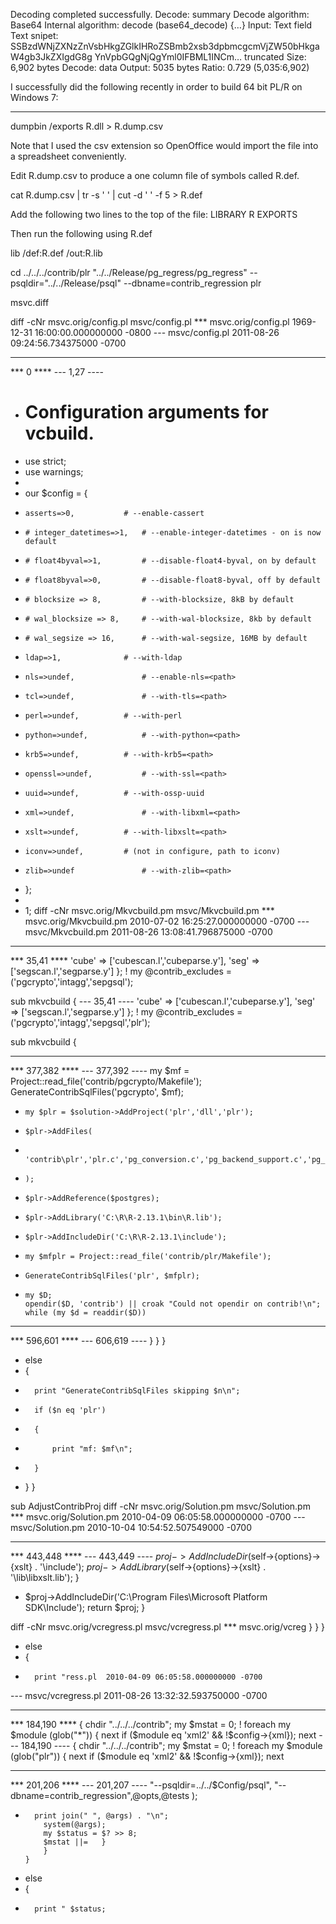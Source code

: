 Decoding completed successfully.
Decode: summary
Decode algorithm:	Base64
Internal algorithm:	decode (base64_decode) {…}
Input:	Text field
Text snipet:	SSBzdWNjZXNzZnVsbHkgZGlkIHRoZSBmb2xsb3dpbmcgcmVjZW50bHkgaW4gb3JkZXIgdG8g YnVpbGQgNjQgYml0IFBML1INCm… truncated
Size:	6,902 bytes
Decode: data
Output:	5035 bytes
Ratio:	0.729 (5,035:6,902)

I successfully did the following recently in order to build 64 bit PL/R
on Windows 7:

----------------
dumpbin /exports R.dll > R.dump.csv

Note that I used the csv extension so OpenOffice would import the file
into a spreadsheet conveniently.

Edit R.dump.csv to produce a one column file of symbols called R.def.

cat R.dump.csv | tr -s ' ' | cut -d ' ' -f 5 > R.def

Add the following two lines to the top of the file:
 LIBRARY R
 EXPORTS

Then run the following using R.def

 lib /def:R.def /out:R.lib


cd ../../../contrib/plr
"../../Release/pg_regress/pg_regress" --psqldir="../../Release/psql" --dbname=contrib_regression plr


msvc.diff

diff -cNr msvc.orig/config.pl msvc/config.pl
*** msvc.orig/config.pl	1969-12-31 16:00:00.000000000 -0800
--- msvc/config.pl	2011-08-26 09:24:56.734375000 -0700
***************
*** 0 ****
--- 1,27 ----
+ # Configuration arguments for vcbuild.
+ use strict;
+ use warnings;
+ 
+ our $config = {
+     asserts=>0,			# --enable-cassert
+     # integer_datetimes=>1,   # --enable-integer-datetimes - on is now default
+     # float4byval=>1,         # --disable-float4-byval, on by default
+     # float8byval=>0,         # --disable-float8-byval, off by default
+     # blocksize => 8,         # --with-blocksize, 8kB by default
+     # wal_blocksize => 8,     # --with-wal-blocksize, 8kb by default
+     # wal_segsize => 16,      # --with-wal-segsize, 16MB by default
+     ldap=>1,				# --with-ldap
+     nls=>undef,				# --enable-nls=<path>
+     tcl=>undef,				# --with-tls=<path>
+     perl=>undef, 			# --with-perl
+     python=>undef,			# --with-python=<path>
+     krb5=>undef,			# --with-krb5=<path>
+     openssl=>undef,			# --with-ssl=<path>
+     uuid=>undef,			# --with-ossp-uuid
+     xml=>undef,				# --with-libxml=<path>
+     xslt=>undef,			# --with-libxslt=<path>
+     iconv=>undef,			# (not in configure, path to iconv)
+     zlib=>undef				# --with-zlib=<path>
+ };
+ 
+ 1;
diff -cNr msvc.orig/Mkvcbuild.pm msvc/Mkvcbuild.pm
*** msvc.orig/Mkvcbuild.pm	2010-07-02 16:25:27.000000000 -0700
--- msvc/Mkvcbuild.pm	2011-08-26 13:08:41.796875000 -0700
***************
*** 35,41 ****
      'cube' => ['cubescan.l','cubeparse.y'],
      'seg' => ['segscan.l','segparse.y']
  };
! my @contrib_excludes = ('pgcrypto','intagg','sepgsql');
  
  sub mkvcbuild
  {
--- 35,41 ----
      'cube' => ['cubescan.l','cubeparse.y'],
      'seg' => ['segscan.l','segparse.y']
  };
! my @contrib_excludes = ('pgcrypto','intagg','sepgsql','plr');
  
  sub mkvcbuild
  {
***************
*** 377,382 ****
--- 377,392 ----
      my $mf = Project::read_file('contrib/pgcrypto/Makefile');
      GenerateContribSqlFiles('pgcrypto', $mf);
  
+     my $plr = $solution->AddProject('plr','dll','plr');
+     $plr->AddFiles(
+         'contrib\plr','plr.c','pg_conversion.c','pg_backend_support.c','pg_userfuncs.c','pg_rsupport.c'
+     );
+     $plr->AddReference($postgres);
+     $plr->AddLibrary('C:\R\R-2.13.1\bin\R.lib');
+     $plr->AddIncludeDir('C:\R\R-2.13.1\include');
+     my $mfplr = Project::read_file('contrib/plr/Makefile');
+     GenerateContribSqlFiles('plr', $mfplr);
+ 
      my $D;
      opendir($D, 'contrib') || croak "Could not opendir on contrib!\n";
      while (my $d = readdir($D))
***************
*** 596,601 ****
--- 606,619 ----
              }
          }
      }
+ 	else
+ 	{
+ 		print "GenerateContribSqlFiles skipping $n\n";
+ 		if ($n eq 'plr')
+ 		{
+ 			print "mf: $mf\n";
+ 		}
+ 	}
  }
  
  sub AdjustContribProj
diff -cNr msvc.orig/Solution.pm msvc/Solution.pm
*** msvc.orig/Solution.pm	2010-04-09 06:05:58.000000000 -0700
--- msvc/Solution.pm	2010-10-04 10:54:52.507549000 -0700
***************
*** 443,448 ****
--- 443,449 ----
          $proj->AddIncludeDir($self->{options}->{xslt} . '\include');
          $proj->AddLibrary($self->{options}->{xslt} . '\lib\libxslt.lib');
      }
+ 	$proj->AddIncludeDir('C:\Program Files\Microsoft Platform SDK\Include');
      return $proj;
  }
  
diff -cNr msvc.orig/vcregress.pl msvc/vcregress.pl
*** msvc.orig/vcreg   }
          }
      }
+ 	else
+ 	{
+ 		print "ress.pl	2010-04-09 06:05:58.000000000 -0700
--- msvc/vcregress.pl	2011-08-26 13:32:32.593750000 -0700
***************
*** 184,190 ****
  {
      chdir "../../../contrib";
      my $mstat = 0;
!     foreach my $module (glob("*"))
      {
          next if ($module eq 'xml2' && !$config->{xml});
          next
--- 184,190 ----
  {
      chdir "../../../contrib";
      my $mstat = 0;
!     foreach my $module (glob("plr"))
      {
          next if ($module eq 'xml2' && !$config->{xml});
          next
***************
*** 201,206 ****
--- 201,207 ----
              "--psqldir=../../$Config/psql",
              "--dbname=contrib_regression",@opts,@tests
          );
+ 		print join(" ", @args) . "\n";
          system(@args);
          my $status = $? >> 8;
          $mstat ||=   }
          }
      }
+ 	else
+ 	{
+ 		print " $status;



